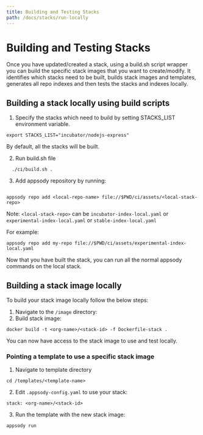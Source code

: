 ```yaml
---
title: Building and Testing Stacks
path: /docs/stacks/run-locally
---
```


# Building and Testing Stacks

Once you have updated/created a stack, using a build.sh script wrapper you can build the specific stack images that you want to create/modify. It identifies which stacks need to be built, builds stack images and templates, generates all repo indexes and then tests the stacks and indexes locally.

## Building a stack locally using build scripts

1. Specify the stacks which need to build by setting STACKS_LIST environment variable.
```
export STACKS_LIST="incubator/nodejs-express"
```

By default, all the stacks will be built.


2. Run build.sh file
```
  ./ci/build.sh .
```

3. Add appsody repository by running:
```

appsody repo add <local-repo-name> file://$PWD/ci/assets/<local-stack-repo>
```

Note: `<local-stack-repo>` can be `incubator-index-local.yaml` or `experimental-index-local.yaml` or `stable-index-local.yaml`


For example:
```
appsody repo add my-repo file://$PWD/ci/assets/experimental-index-local.yaml
```

Now that you have built the stack, you can run all the normal appsody commands on the local stack.

## Building a stack image locally
To build your stack image locally follow the below steps:
1. Navigate to the `/image` directory:
2. Build stack image:
```
docker build -t <org-name>/<stack-id> -f Dockerfile-stack .
```
You can now have access to the stack image to use and test locally.

### Pointing a template to use a specific stack image
1. Navigate to template directory
```
cd /templates/<template-name>
```
2. Edit `.appsody-config.yaml` to use your stack:
```
stack: <org-name>/<stack-id>
```
3. Run the template with the new stack image:
```
appsody run
```
